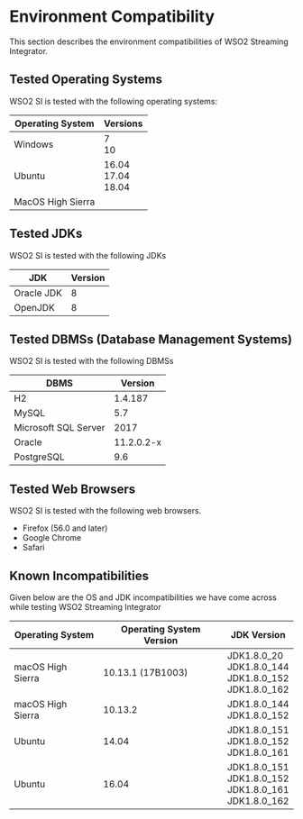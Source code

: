 # Environment Compatibility

This section describes the environment compatibilities of WSO2 Streaming Integrator.

## Tested Operating Systems

WSO2 SI is tested with the following operating systems:

|**Operating System**|**Versions**|
|--------------------|-----------|
|Windows             | 7<br/>10  |
|Ubuntu              |16.04<br/>17.04<br/>18.04|
|MacOS High Sierra   | |

## Tested JDKs

WSO2 SI is tested with the following JDKs

|**JDK**             |**Version**|
|--------------------|-----------|
|Oracle JDK          | 8         |
|OpenJDK             | 8         |

## Tested DBMSs (Database Management Systems)

WSO2 SI is tested with the following DBMSs

|**DBMS**            |**Version**|
|--------------------|-----------|
|H2                  |1.4.187    |
|MySQL               |5.7        |
|Microsoft SQL Server|2017       |
|Oracle              |11.2.0.2-x |
|PostgreSQL          |9.6        |

## Tested Web Browsers

WSO2 SI is tested with the following web browsers.

- Firefox (56.0 and later)
- Google Chrome
- Safari

## Known Incompatibilities

Given below are the OS and JDK incompatibilities we have come across while testing WSO2 Streaming Integrator

|**Operating System**|**Operating System Version**|**JDK Version**|
|--------------------|----------------------------|---------------|
|macOS High Sierra   |10.13.1 (17B1003)           |JDK1.8.0_20<br/>JDK1.8.0_144<br/>JDK1.8.0_152<br/>JDK1.8.0_162|
|macOS High Sierra   |10.13.2                     |JDK1.8.0_144<br/>JDK1.8.0_152|
|Ubuntu              |14.04                       |JDK1.8.0_151<br/>JDK1.8.0_152<br/>JDK1.8.0_161|
|Ubuntu              |16.04                       |JDK1.8.0_151<br/>JDK1.8.0_152<br/>JDK1.8.0_161<br/>JDK1.8.0_162|